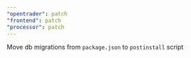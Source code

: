 ```yaml
---
"opentrader": patch
"frontend": patch
"processor": patch
---
```


Move db migrations from `package.json` to `postinstall` script
